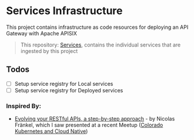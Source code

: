 # Services Infrastructure

This project contains infrastructure as code resources for deploying an API Gateway with Apache APISIX

> This repository: [Services](https://github.com/BadrChoubai/Services), contains the individual services that are ingested by this project

## Todos

-[ ] Setup service registry for Local services
-[ ] Setup service registry for Deployed services

### Inspired By:

- [Evolving your RESTful APIs, a step-by-step approach](https://blog.frankel.ch/evolve-apis/) - by Nicolas Fränkel, which I saw presented at a recent Meetup ([Colorado Kubernetes and Cloud Native](https://www.meetup.com/colorado-kubernetes-cloud-native/))